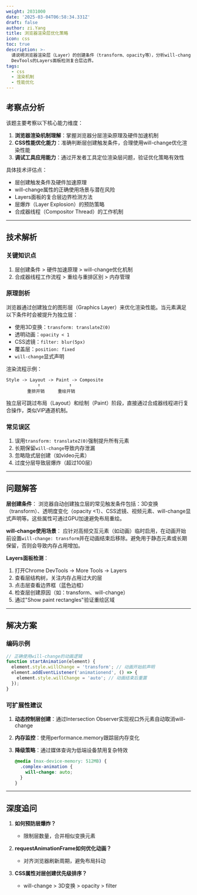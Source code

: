 ```yaml
---
weight: 2031000
date: '2025-03-04T06:58:34.331Z'
draft: false
author: zi.Yang
title: 浏览器渲染层优化策略
icon: css
toc: true
description: >-
  请说明浏览器渲染层（Layer）的创建条件（transform、opacity等），分析will-change属性的正确使用场景，并解释如何通过Chrome
  DevTools的Layers面板检测复合层边界。
tags:
  - css
  - 渲染机制
  - 性能优化
---
```


## 考察点分析

该题主要考察以下核心能力维度：

1. **浏览器渲染机制理解**：掌握浏览器分层渲染原理及硬件加速机制
2. **CSS性能优化能力**：准确判断层创建触发条件，合理使用will-change优化渲染性能
3. **调试工具应用能力**：通过开发者工具定位渲染层问题，验证优化策略有效性

具体技术评估点：

- 层创建触发条件及硬件加速原理
- will-change属性的正确使用场景与潜在风险
- Layers面板的复合层边界检测方法
- 层爆炸（Layer Explosion）的预防策略
- 合成器线程（Compositor Thread）的工作机制

---

## 技术解析

### 关键知识点

1. 层创建条件 > 硬件加速原理 > will-change优化机制
2. 合成器线程工作流程 > 重绘与重排区别 > 内存管理

### 原理剖析

浏览器通过创建独立的图形层（Graphics Layer）来优化渲染性能。当元素满足以下条件时会被提升为独立层：

- 使用3D变换：`transform: translateZ(0)`
- 透明动画：`opacity < 1`
- CSS滤镜：`filter: blur(5px)`
- 覆盖层：`position: fixed`
- `will-change`显式声明

渲染流程示例：

```
Style -> Layout -> Paint -> Composite
            ↑           ↑
        重排开销     重绘开销
```

独立层可跳过布局（Layout）和绘制（Paint）阶段，直接通过合成器线程进行复合操作，类似VIP通道机制。

### 常见误区

1. 误用`transform: translateZ(0)`强制提升所有元素
2. 长期保留`will-change`导致内存泄漏
3. 忽略隐式层创建（如video元素）
4. 过度分层导致层爆炸（超过100层）

---

## 问题解答

**层创建条件**：
浏览器自动创建独立层的常见触发条件包括：3D变换（transform）、透明度变化（opacity <1）、CSS滤镜、视频元素、will-change显式声明等。这些属性可通过GPU加速避免布局重绘。

**will-change使用场景**：
应针对高频交互元素（如动画）临时启用，在动画开始前设置`will-change: transform`并在动画结束后移除。避免用于静态元素或长期保留，否则会导致内存占用增加。

**Layers面板检测**：

1. 打开Chrome DevTools -> More Tools -> Layers
2. 查看层结构树，关注内存占用过大的层
3. 点击层查看边界框（蓝色边框）
4. 检查层创建原因（如：transform、will-change）
5. 通过"Show paint rectangles"验证重绘区域

---

## 解决方案

### 编码示例

```javascript
// 正确使用will-change的动画逻辑
function startAnimation(element) {
  element.style.willChange = 'transform'; // 动画开始前声明
  element.addEventListener('animationend', () => {
    element.style.willChange = 'auto'; // 动画结束后重置
  });
}
```

### 可扩展性建议

1. **动态控制层创建**：通过Intersection Observer实现视口外元素自动取消will-change
2. **内存监控**：使用performance.memory跟踪层内存变化
3. **降级策略**：通过媒体查询为低端设备禁用复杂特效

   ```css
   @media (max-device-memory: 512MB) {
     .complex-animation {
       will-change: auto;
     }
   }
   ```

---

## 深度追问

1. **如何预防层爆炸？**
   - 限制层数量，合并相似变换元素

2. **requestAnimationFrame如何优化动画？**
   - 对齐浏览器刷新周期，避免布局抖动

3. **CSS属性对层创建优先级排序？**
   - will-change > 3D变换 > opacity > filter
